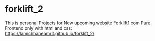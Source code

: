 # forklift_2
This is personal Projects for New upcoming website Forklift1.com
Pure Frontend only with html and css:
 https://lamichhaneamrit.github.io/forklift_2/
